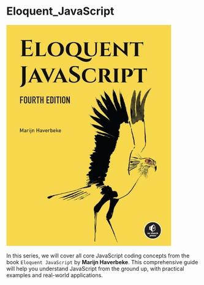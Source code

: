 # Eloquent_JavaScript
<img src="/readme-img.png"></img>

In this series, we will cover all core JavaScript coding concepts from the book `Eloquent JavaScript` by __Marijn Haverbeke__. This comprehensive guide will help you understand JavaScript from the ground up, with practical examples and real-world applications.



